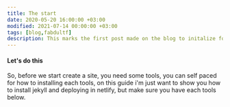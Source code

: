 ```yaml
---
title: The start
date: 2020-05-20 16:00:00 +03:00
modified: 2021-07-14 00:00:00 +03:00
tags: [blog,fabdultf]
description: This marks the first post made on the blog to initalize for what's coming next. 
---
```


#### Let's do this

So, before we start create a site, you need some tools, you can self paced for how to installing each tools, on this guide i'm just want to show you how to install jekyll and deploying in netlify, but make sure you have each tools below.

